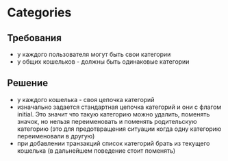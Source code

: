 # Categories

## Требования
- у каждого пользователя могут быть свои категории
- у общих кошельков - должны быть одинаковые категории


## Решение
- у каждого кошелька - своя цепочка категорий
- изначально задается стандартная цепочка категорий и они с флагом initial. 
  Это значит что такую категорию можно удалить, поменять значок, 
  но нельзя переименовать и поменять родительскую категорию 
  (это для предотвращения ситуации когда одну категорию переименовали в другую)
- при добавлении транзакций список категорий брать из текущего кошелька
  (в дальнейшем поведение стоит поменять)
